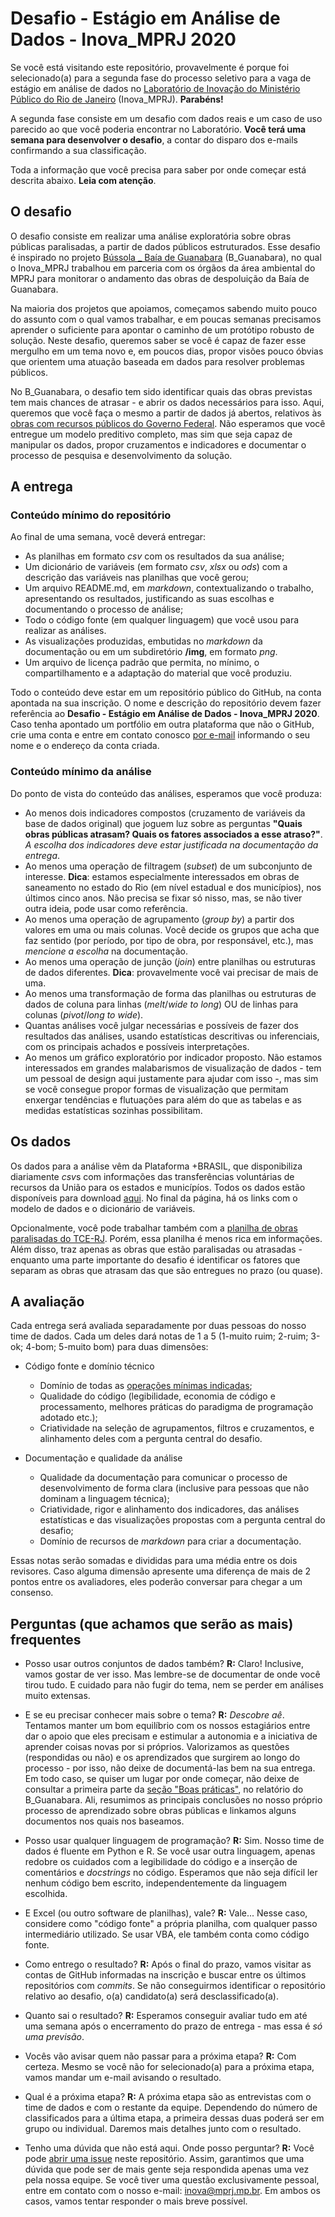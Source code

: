 # Desafio - Estágio em Análise de Dados - Inova_MPRJ 2020

Se você está visitando este repositório, provavelmente é porque foi selecionado(a) para a segunda fase do processo seletivo para a vaga de estágio em análise de dados no [Laboratório de Inovação do Ministério Público do Rio de Janeiro](http://www.mprj.mp.br/inova) (Inova_MPRJ). **Parabéns!**

A segunda fase consiste em um desafio com dados reais e um caso de uso parecido ao que você poderia encontrar no Laboratório. **Você terá uma semana para desenvolver o desafio**, a contar do disparo dos e-mails confirmando a sua classificação. 

Toda a informação que você precisa para saber por onde começar está descrita abaixo. **Leia com atenção**.


## O desafio

O desafio consiste em realizar uma análise exploratória sobre obras públicas paralisadas, a partir de dados públicos estruturados. Esse desafio é inspirado no projeto [Bússola _ Baía de Guanabara](http://www.mprj.mp.br/inova/baiaguanabara) (B_Guanabara), no qual o Inova_MPRJ trabalhou em parceria com os órgãos da área ambiental do MPRJ para monitorar o andamento das obras de despoluição da Baía de Guanabara.

Na maioria dos projetos que apoiamos, começamos sabendo muito pouco do assunto com o qual vamos trabalhar, e em poucas semanas precisamos aprender o suficiente para apontar o caminho de um protótipo robusto de solução. Neste desafio, queremos saber se você é capaz de fazer esse mergulho em um tema novo e, em poucos dias, propor visões pouco óbvias que orientem uma atuação baseada em dados para resolver problemas públicos.

No B_Guanabara, o desafio tem sido identificar quais das obras previstas tem mais chances de atrasar - e abrir os dados necessários para isso. Aqui, queremos que você faça o mesmo a partir de dados já abertos, relativos às [obras com recursos públicos do Governo Federal](http://plataformamaisbrasil.gov.br/sobre-a-plataforma). Não esperamos que você entregue um modelo preditivo completo, mas sim que seja capaz de manipular os dados, propor cruzamentos e indicadores e documentar o processo de pesquisa e desenvolvimento da solução.


## A entrega

### Conteúdo mínimo do repositório

Ao final de uma semana, você deverá entregar:

- As planilhas em formato *csv* com os resultados da sua análise;
- Um dicionário de variáveis (em formato *csv*, *xlsx* ou *ods*) com a descrição das variáveis nas planilhas que você gerou;
- Um arquivo README.md, em *markdown*, contextualizando o trabalho, apresentando os resultados, justificando as suas escolhas e documentando o processo de análise;
- Todo o código fonte (em qualquer linguagem) que você usou para realizar as análises.
- As visualizações produzidas, embutidas no *markdown* da documentação ou em um subdiretório **/img**, em formato *png*.
- Um arquivo de licença padrão que permita, no mínimo, o compartilhamento e a adaptação do material que você produziu.

Todo o conteúdo deve estar em um repositório público do GitHub, na conta apontada na sua inscrição. O nome e descrição do repositório devem fazer referência ao **Desafio - Estágio em Análise de Dados - Inova_MPRJ 2020**. Caso tenha apontado um portfólio em outra plataforma que não o GitHub, crie uma conta e entre em contato conosco [por e-mail](mailto:inova@mprj.mp.br) informando o seu nome e o endereço da conta criada.


### Conteúdo mínimo da análise

Do ponto de vista do conteúdo das análises, esperamos que você produza:

- Ao menos dois indicadores compostos (cruzamento de variáveis da base de dados original) que joguem luz sobre as perguntas **"Quais obras públicas atrasam? Quais os fatores associados a esse atraso?"**. *A escolha dos indicadores deve estar justificada na documentação da entrega*.
- Ao menos uma operação de filtragem (*subset*) de um subconjunto de interesse. **Dica**: estamos especialmente interessados em obras de saneamento no estado do Rio (em nível estadual e dos municípios), nos últimos cinco anos. Não precisa se fixar só nisso, mas, se não tiver outra ideia, pode usar como referência.
- Ao menos uma operação de agrupamento (*group by*) a partir dos valores em uma ou mais colunas. Você decide os grupos que acha que faz sentido (por período, por tipo de obra, por responsável, etc.), mas *mencione a escolha* na documentação.
- Ao menos uma operação de junção (*join*) entre planilhas ou estruturas de dados diferentes. **Dica**: provavelmente você vai precisar de mais de uma.
- Ao menos uma transformação de forma das planilhas ou estruturas de dados de coluna para linhas (*melt*/*wide to long*) OU de linhas para colunas (*pivot*/*long to wide*).
- Quantas análises você julgar necessárias e possíveis de fazer dos resultados das análises, usando estatísticas descritivas ou inferenciais, com os principais achados e possíveis interpretações.
- Ao menos um gráfico exploratório por indicador proposto. Não estamos interessados em grandes malabarismos de visualização de dados - tem um pessoal de design aqui justamente para ajudar com isso -, mas sim se você consegue propor formas de visualização que permitam enxergar tendências e flutuações para além do que as tabelas e as medidas estatísticas sozinhas possibilitam.


## Os dados

Os dados para a análise vêm da Plataforma +BRASIL, que disponibiliza diariamente *csv*s com informações das transferências voluntárias de recursos da União para os estados e municípíos. Todos os dados estão disponíveis para download [aqui](http://plataformamaisbrasil.gov.br/download-de-dados). No final da página, há os links com o modelo de dados e o dicionário de variáveis.

Opcionalmente, você pode trabalhar também com a [planilha de obras paralisadas do TCE-RJ](https://tcerj365-my.sharepoint.com/:x:/g/personal/rpsvc_tcerj365_onmicrosoft_com/EXVQpfiICt1FqHF1ETwNmJEBqJgv-8u0fRzPDz6MegGMxQ?rtime=bw1uly8o2Eg). Porém, essa planilha é menos rica em informações. Além disso, traz apenas as obras que estão paralisadas ou atrasadas - enquanto uma parte importante do desafio é identificar os fatores que separam as obras que atrasam das que são entregues no prazo (ou quase).


## A avaliação

Cada entrega será avaliada separadamente por duas pessoas do nosso time de dados. Cada um deles dará notas de 1 a 5 (1-muito ruim; 2-ruim; 3-ok; 4-bom; 5-muito bom) para duas dimensões:

- Código fonte e domínio técnico
    - Domínio de todas as [operações mínimas indicadas](#conteudo-minimo-da-analise);
    - Qualidade do código (legibilidade, economia de código e processamento, melhores práticas do paradigma de programação adotado etc.);
    - Criatividade na seleção de agrupamentos, filtros e cruzamentos, e alinhamento deles com a pergunta central do desafio.

- Documentação e qualidade da análise
    - Qualidade da documentação para comunicar o processo de desenvolvimento de forma clara (inclusive para pessoas que não dominam a linguagem técnica);
    - Criatividade, rigor e alinhamento dos indicadores, das análises estatísticas e das visualizações propostas com a pergunta central do desafio;
    - Domínio de recursos de *markdown* para criar a documentação.

Essas notas serão somadas e divididas para uma média entre os dois revisores. Caso alguma dimensão apresente uma diferença de mais de 2 pontos entre os avaliadores, eles poderão conversar para chegar a um consenso.


## Perguntas (que achamos que serão as mais) frequentes

- Posso usar outros conjuntos de dados também?
**R:** Claro! Inclusive, vamos gostar de ver isso. Mas lembre-se de documentar de onde você tirou tudo. E cuidado para não fugir do tema, nem se perder em análises muito extensas.

- E se eu precisar conhecer mais sobre o tema?
**R:** *Descobre aê*. Tentamos manter um bom equilíbrio com os nossos estagiários entre dar o apoio que eles precisam e estimular a autonomia e a iniciativa de aprender coisas novas por si próprios. Valorizamos as questões (respondidas ou não) e os aprendizados que surgirem ao longo do processo - por isso, não deixe de documentá-las bem na sua entrega.
Em todo caso, se quiser um lugar por onde começar, não deixe de consultar a primeira parte da [seção "Boas práticas"](http://www.mprj.mp.br/documents/20184/1478516/index.html/#secao6), no relatório do B_Guanabara. Ali, resumimos as principais conclusões no nosso próprio processo de aprendizado sobre obras públicas e linkamos alguns documentos nos quais nos baseamos.

- Posso usar qualquer linguagem de programação?
**R:** Sim. Nosso time de dados é fluente em Python e R. Se você usar outra linguagem, apenas redobre os cuidados com a legibilidade do código e a inserção de comentários e *docstrings* no código. Esperamos que não seja difícil ler nenhum código bem escrito, independentemente da linguagem escolhida.

- E Excel (ou outro software de planilhas), vale?
**R:** Vale... Nesse caso, considere como "código fonte" a própria planilha, com qualquer passo intermediário utilizado. Se usar VBA, ele também conta como código fonte.

- Como entrego o resultado?
**R:** Após o final do prazo, vamos visitar as contas de GitHub informadas na inscrição e buscar entre os últimos repositórios com *commits*. Se não conseguirmos identificar o repositório relativo ao desafio, o(a) candidato(a) será desclassificado(a).

- Quanto sai o resultado?
**R:** Esperamos conseguir avaliar tudo em até uma semana após o encerramento do prazo de entrega - mas essa é *só uma previsão*.

- Vocês vão avisar quem não passar para a próxima etapa?
**R:** Com certeza. Mesmo se você não for selecionado(a) para a próxima etapa, vamos mandar um e-mail avisando o resultado.

- Qual é a próxima etapa?
**R:** A próxima etapa são as entrevistas com o time de dados e com o restante da equipe. Dependendo do número de classificados para a última etapa, a primeira dessas duas poderá ser em grupo ou individual. Daremos mais detalhes junto com o resultado.

- Tenho uma dúvida que não está aqui. Onde posso perguntar?
**R:** Você pode [abrir uma issue](https://github.com/github/desafio-inova-dados/issues) neste repositório. Assim, garantimos que uma dúvida que pode ser de mais gente seja respondida apenas uma vez pela nossa equipe.
Se você tiver uma questão exclusivamente pessoal, entre em contato com o nosso e-mail: [inova@mprj.mp.br](mailto:inova@mprj.mp.br). Em ambos os casos, vamos tentar responder o mais breve possível.